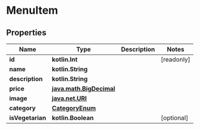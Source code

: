 
# MenuItem

## Properties
| Name | Type | Description | Notes |
| ------------ | ------------- | ------------- | ------------- |
| **id** | **kotlin.Int** |  |  [readonly] |
| **name** | **kotlin.String** |  |  |
| **description** | **kotlin.String** |  |  |
| **price** | [**java.math.BigDecimal**](java.math.BigDecimal.md) |  |  |
| **image** | [**java.net.URI**](java.net.URI.md) |  |  |
| **category** | [**CategoryEnum**](CategoryEnum.md) |  |  |
| **isVegetarian** | **kotlin.Boolean** |  |  [optional] |




